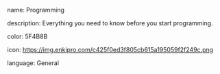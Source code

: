 name: Programming

description: Everything you need to know before you start programming.

color: 5F4B8B

icon: https://img.enkipro.com/c425f0ed3f805cb615a195059f2f249c.png

language: General
